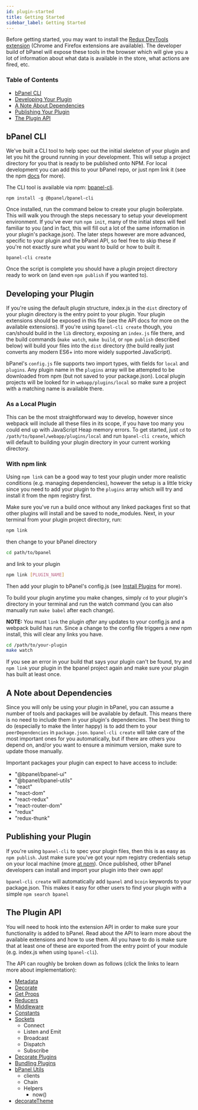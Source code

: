 ```yaml
---
id: plugin-started
title: Getting Started
sidebar_label: Getting Started
---
```


Before getting started, you may want to install the [Redux DevTools extension](https://github.com/zalmoxisus/redux-devtools-extension) (Chrome and Firefox extensions are available). The developer build of bPanel will expose these tools in the browser which will give you a lot of information about what data is available in the store, what actions are fired, etc.

### Table of Contents
- [bPanel CLI](#bpanel-cli)
- [Developing Your Plugin](#developing-your-plugin)
- [A Note About Dependencies](#a-note-about-dependencies)
- [Publishing Your Plugin](#publishing-your-plugin)
- [The Plugin API](#the-plugin-api)

## bPanel CLI
We've built a CLI tool to help spec out the initial skeleton of your plugin and let you hit the ground running in your development. This will setup a project directory for you that is ready to be published onto NPM. For local development you can add this to your bPanel repo, or just npm link it (see the npm [docs](https://docs.npmjs.com/cli/link) for more).

The CLI tool is available via npm: [bpanel-cli](https://www.npmjs.com/package/@bpanel/bpanel-cli).
```shell
npm install -g @bpanel/bpanel-cli
```

Once installed, run the command below to create your plugin boilerplate. This will walk you through the steps necessary to setup your development environment. If you've ever run `npm init`, many of the initial steps will feel familiar to you (and in fact, this will fill out a lot of the same information in your plugin's package.json). The later steps however are more advanced, specific to your plugin and the bPanel API, so feel free to skip these if you're not exactly sure what you want to build or how to built it.

```shell
bpanel-cli create
```

Once the script is complete you should have a plugin project directory ready to work on (and even `npm publish` if you wanted to).

## Developing your Plugin
If you're using the default plugin structure, index.js in the `dist` directory of your plugin directory is the entry point to your plugin. Your plugin extensions should be exposed in this file (see the API docs for more on the available extensions). If you're using `bpanel-cli create` though, you can/should build in the `lib` directory, exposing an `index.js` file there, and the build commands (`make watch`, `make build`, or `npm publish` described below) will build your files into the `dist` directory (the build really just converts any modern ES6+ into more widely supported JavaScript).

bPanel's `config.js` file supports two import types, with fields for `local` and `plugins`. Any plugin name in the `plugins` array will be attempted to be downloaded from npm (but not saved to your package.json). Local plugin projects will be looked for in `webapp/plugins/local` so make sure a project with a matching name is available there.

### As a Local Plugin
This can be the most straightforward way to develop, however since webpack will include all these files in its scope,
if you have too many you could end up with JavaScript Heap memory errors. To get started, just `cd` to `/path/to/bpanel/webapp/plugins/local` and run `bpanel-cli create`, which will default to building your plugin directory in your current working directory.

### With npm link
Using `npm link` can be a good way to test your plugin under more realistic conditions (e.g. managing dependencies), however the setup is a little tricky since you need to add your plugin to the `plugins` array which will try and install it from the npm registry first.

Make sure you've run a build once without any linked packages first so that other plugins will install and be saved to node_modules. Next, in your terminal from your plugin project directory, run:

```bash
npm link
```

then change to your bPanel directory

```bash
cd path/to/bpanel
```

and link to your plugin

```bash
npm link [PLUGIN_NAME]
```

Then add your plugin to bPanel's config.js (see [Install Plugins](/docs/install-plugins.html) for more).

To build your plugin anytime you make changes, simply `cd` to your plugin's directory in your terminal and run the watch command (you can also manually run `make babel` after each change).

**NOTE:** You must `link` the plugin *after* any updates to your config.js and a webpack build has run. Since a change to the config file triggers a new npm install, this will clear any links you have.

```bash
cd /path/to/your-plugin
make watch
```

If you see an error in your build that says your plugin can't be found, try and `npm link` your plugin in the bpanel project again and make sure your plugin has built at least once.

## A Note about Dependencies
Since you will only be using your plugin in bPanel, you can assume a number of tools and packages will be
available by default. This means there is no need to include them in your plugin's dependencies.
The best thing to do (especially to make the linter happy) is to add them to your `peerDependencies` in `package.json`.
`bpanel-cli create` will take care of the most important ones for you automatically, but
if there are others you depend on, and/or you want to ensure a minimum version, make sure to update those manually.

Important packages your plugin can expect to have access to include:

- "@bpanel/bpanel-ui"
- "@bpanel/bpanel-utils"
- "react"
- "react-dom"
- "react-redux"
- "react-router-dom"
- "redux"
- "redux-thunk"

## Publishing your Plugin
If you're using `bpanel-cli` to spec your plugin files, then this is as easy as `npm publish`. Just make sure you've got your npm registry credentials setup on your local machine (more [at npm](https://docs.npmjs.com/cli/publish)). Once published, other bPanel developers can install and import your plugin into their own app!

`bpanel-cli create` will automatically add `bpanel` and `bcoin` keywords to your package.json. This makes it easy for other users to find your plugin with a simple `npm search bpanel`

## The Plugin API
You will need to hook into the extension API in order to make sure your functionality is added to bPanel. Read about the API to learn more about the available extensions and how to use them. All you have to do is make sure that at least one of these are exported from the entry point of your module (e.g. index.js when using `bpanel-cli`).

The API can roughly be broken down as follows (click the links to learn more about implementation):
- [Metadata](/docs/api-metadata.html)
- [Decorate](/docs/api-decorate.html)
- [Get Props](/docs/api-getprops.html)
- [Reducers](/docs/api-reducers.html)
- [Middleware](/docs/api-middleware.html)
- [Constants](/docs/api-constants.html)
- [Sockets](/docs/api-sockets.html)
  - Connect
  - Listen and Emit
  - Broadcast
  - Dispatch
  - Subscribe
- [Decorate Plugins](/docs/api-decorate-plugins.html)
- [Bundling Plugins](/docs/api-bundling-plugins.html)
- [bPanel Utils](/docs/bpanel-utils.html)
  - clients
  - Chain
  - Helpers
    - now()
- [decorateTheme](/docs/theming-started.html#bpanel-webapp-plugins-local-mytheme-indexjs)
